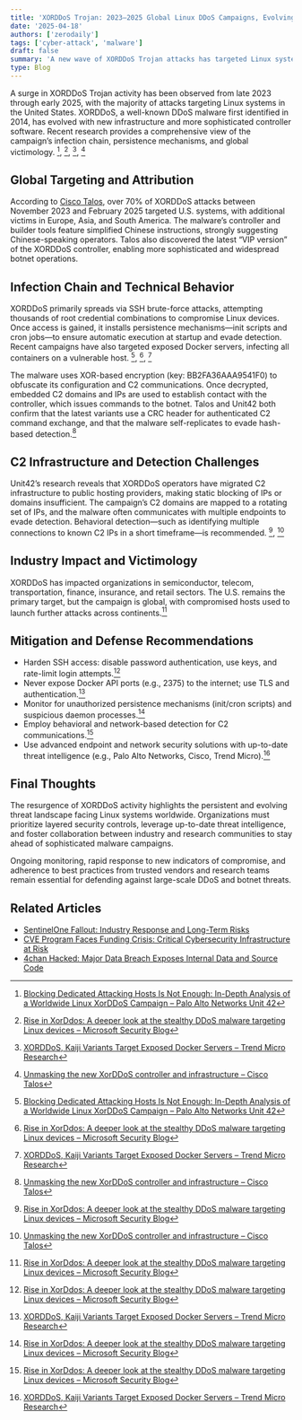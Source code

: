 ```yaml
---
title: 'XORDDoS Trojan: 2023–2025 Global Linux DDoS Campaigns, Evolving Infrastructure, and U.S. Targeting'
date: '2025-04-18'
authors: ['zerodaily']
tags: ['cyber-attack', 'malware']
draft: false
summary: 'A new wave of XORDDoS Trojan attacks has targeted Linux systems worldwide, with a dramatic rise in U.S. victims and evolving command-and-control infrastructure. Here’s what defenders need to know about infection vectors, persistence, and mitigation.'
type: Blog
---
```


A surge in XORDDoS Trojan activity has been observed from late 2023 through early 2025, with the majority of attacks targeting Linux systems in the United States. XORDDoS, a well-known DDoS malware first identified in 2014, has evolved with new infrastructure and more sophisticated controller software. Recent research provides a comprehensive view of the campaign’s infection chain, persistence mechanisms, and global victimology. [^1], [^2], [^3], [^4]

## Global Targeting and Attribution

According to [Cisco Talos](https://blog.talosintelligence.com/unmasking-the-new-xorddos-controller-and-infrastructure/), over 70% of XORDDoS attacks between November 2023 and February 2025 targeted U.S. systems, with additional victims in Europe, Asia, and South America. The malware’s controller and builder tools feature simplified Chinese instructions, strongly suggesting Chinese-speaking operators. Talos also discovered the latest “VIP version” of the XORDDoS controller, enabling more sophisticated and widespread botnet operations.

## Infection Chain and Technical Behavior

XORDDoS primarily spreads via SSH brute-force attacks, attempting thousands of root credential combinations to compromise Linux devices. Once access is gained, it installs persistence mechanisms—init scripts and cron jobs—to ensure automatic execution at startup and evade detection. Recent campaigns have also targeted exposed Docker servers, infecting all containers on a vulnerable host. [^1], [^2], [^3]

The malware uses XOR-based encryption (key: BB2FA36AAA9541F0) to obfuscate its configuration and C2 communications. Once decrypted, embedded C2 domains and IPs are used to establish contact with the controller, which issues commands to the botnet. Talos and Unit42 both confirm that the latest variants use a CRC header for authenticated C2 command exchange, and that the malware self-replicates to evade hash-based detection.[^4]

## C2 Infrastructure and Detection Challenges

Unit42’s research reveals that XORDDoS operators have migrated C2 infrastructure to public hosting providers, making static blocking of IPs or domains insufficient. The campaign’s C2 domains are mapped to a rotating set of IPs, and the malware often communicates with multiple endpoints to evade detection. Behavioral detection—such as identifying multiple connections to known C2 IPs in a short timeframe—is recommended. [^2], [^4]

## Industry Impact and Victimology

XORDDoS has impacted organizations in semiconductor, telecom, transportation, finance, insurance, and retail sectors. The U.S. remains the primary target, but the campaign is global, with compromised hosts used to launch further attacks across continents.[^2]

## Mitigation and Defense Recommendations

- Harden SSH access: disable password authentication, use keys, and rate-limit login attempts.[^2]
- Never expose Docker API ports (e.g., 2375) to the internet; use TLS and authentication.[^3]
- Monitor for unauthorized persistence mechanisms (init/cron scripts) and suspicious daemon processes.[^2]
- Employ behavioral and network-based detection for C2 communications.[^2]
- Use advanced endpoint and network security solutions with up-to-date threat intelligence (e.g., Palo Alto Networks, Cisco, Trend Micro).[^3]

## Final Thoughts

The resurgence of XORDDoS activity highlights the persistent and evolving threat landscape facing Linux systems worldwide. Organizations must prioritize layered security controls, leverage up-to-date threat intelligence, and foster collaboration between industry and research communities to stay ahead of sophisticated malware campaigns.

Ongoing monitoring, rapid response to new indicators of compromise, and adherence to best practices from trusted vendors and research teams remain essential for defending against large-scale DDoS and botnet threats.

## Related Articles

- [SentinelOne Fallout: Industry Response and Long-Term Risks](/blog/2025-04-17-sentinelone-fallout)
- [CVE Program Faces Funding Crisis: Critical Cybersecurity Infrastructure at Risk](/blog/2025-04-16-cve-program-funding-crisis)
- [4chan Hacked: Major Data Breach Exposes Internal Data and Source Code](/blog/2025-04-16-4chan-hack)

[^1]: [Blocking Dedicated Attacking Hosts Is Not Enough: In-Depth Analysis of a Worldwide Linux XorDDoS Campaign – Palo Alto Networks Unit 42](https://unit42.paloaltonetworks.com/new-linux-xorddos-trojan-campaign-delivers-malware/)
[^2]: [Rise in XorDdos: A deeper look at the stealthy DDoS malware targeting Linux devices – Microsoft Security Blog](https://www.microsoft.com/security/blog/2022/05/19/rise-in-xorddos-a-deeper-look-at-the-stealthy-ddos-malware-targeting-linux-devices/)
[^3]: [XORDDoS, Kaiji Variants Target Exposed Docker Servers – Trend Micro Research](https://www.trendmicro.com/en_us/research/20/f/xorddos-kaiji-botnet-malware-variants-target-exposed-docker-servers.html)
[^4]: [Unmasking the new XorDDoS controller and infrastructure – Cisco Talos](https://blog.talosintelligence.com/unmasking-the-new-xorddos-controller-and-infrastructure/)
